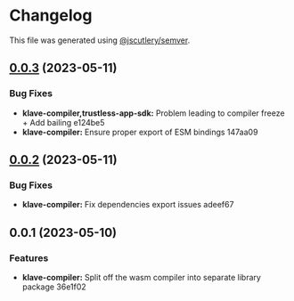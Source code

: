 # Changelog

This file was generated using [@jscutlery/semver](https://github.com/jscutlery/semver).

## [0.0.3](///compare/hubber-compiler@0.0.2...hubber-compiler@0.0.3) (2023-05-11)


### Bug Fixes

* **klave-compiler,trustless-app-sdk:** Problem leading to compiler freeze + Add bailing e124be5
* **klave-compiler:** Ensure proper export of ESM bindings 147aa09

## [0.0.2](///compare/hubber-compiler@0.0.1...hubber-compiler@0.0.2) (2023-05-11)


### Bug Fixes

* **klave-compiler:** Fix dependencies export issues adeef67

## 0.0.1 (2023-05-10)


### Features

* **klave-compiler:** Split off the wasm compiler into separate library package 36e1f02
